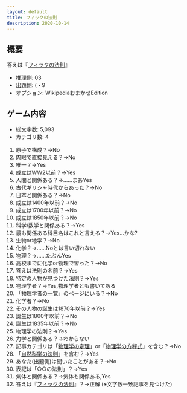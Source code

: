 ```yaml
---
layout: default
title: フィックの法則
description: 2020-10-14
---
```


## 概要

答えは『[フィックの法則](https://ja.wikipedia.org/wiki/%E3%83%95%E3%82%A3%E3%83%83%E3%82%AF%E3%81%AE%E6%B3%95%E5%89%87)』

- 推理側: 03
- 出題側: (・9
- オプション: WikipediaおまかせEdition

## ゲーム内容

- 総文字数: 5,093
- カテゴリ数: 4

1. 原子で構成？→No
2. 肉眼で直接見える？→No
3. 唯一？→Yes
4. 成立はWW2以前？→Yes
5. 人間と関係ある？→……まあYes
6. 古代ギリシャ時代からあった？→No
7. 日本と関係ある？→No
8. 成立は1400年以前？→No
9. 成立は1700年以前？→No
10. 成立は1850年以前？→No
11. 科学/数学と関係ある？→Yes
12. 最も関係ある科目名はこれと言える？→Yes…かな?
13. 生物or地学？→No
14. 化学？→……Noとは言い切れない
15. 物理？→……たぶんYes
16. 高校までに化学or物理で習った？→No
17. 答えは法則の名前？→Yes
18. 特定の人物が見つけた法則？→Yes
19. 物理学者？→Yes,物理学者とも書いてある
20. 「[物理学者の一覧](https://ja.wikipedia.org/wiki/%E7%89%A9%E7%90%86%E5%AD%A6%E8%80%85%E3%81%AE%E4%B8%80%E8%A6%A7)」のページにいる？→No
21. 化学者？→No
22. その人物の誕生は1870年以前？→Yes
23. 誕生は1800年以前？→No
24. 誕生は1835年以前？→No
25. 物理学の法則？→Yes
26. 力学と関係ある？→わからない
27. 記事カテゴリは「[物理学の定理](https://ja.wikipedia.org/wiki/Category:%E7%89%A9%E7%90%86%E5%AD%A6%E3%81%AE%E5%AE%9A%E7%90%86)」or「[物理学の方程式](https://ja.wikipedia.org/wiki/Category:%E7%89%A9%E7%90%86%E5%AD%A6%E3%81%AE%E6%96%B9%E7%A8%8B%E5%BC%8F)」を含む？→No
28. 「[自然科学の法則](https://ja.wikipedia.org/wiki/Category:%E8%87%AA%E7%84%B6%E7%A7%91%E5%AD%A6%E3%81%AE%E6%B3%95%E5%89%87)」を含む？→Yes
29. あなた(出題側)は聞いたことがある？→No
30. 表記は「○○の法則」？→Yes
31. 気体と関係ある？→気体も関係ある,Yes
32. 答えは『[フィックの法則](https://ja.wikipedia.org/wiki/%E3%83%95%E3%82%A3%E3%83%83%E3%82%AF%E3%81%AE%E6%B3%95%E5%89%87)』？→正解 (※文字数一致記事を見つけた)
